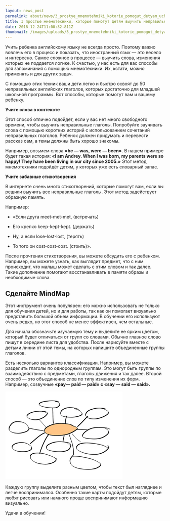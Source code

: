 ```yaml
---
layout: news_post
permalink: about/news/3_prostye_mnemotehniki_kotorie_pomogut_detyam_uchit_glagoli/index.html
title: 3 простые мнемотехники, которые помогут детям выучить неправильные глаголы
date: 2018-12-24T11:00:32.811Z
thumbnail: /images/uploads/3_prostye_mnemotehniki_kotorie_pomogut_detyam_uchit_glagoli-01.jpg
---
```

Учить ребенка английскому языку не всегда просто. Поэтому важно вовлечь его в процесс и показать, что иностранный язык — это весело и интересно. Самое сложное в процессе — выучить слова, изменения которых не поддается логике. К счастью, у нас есть для вас способы для запоминания с помощью мнемотехники. Их, кстати, можно применять и для других задач.

С помощью этих техник ваши дети легко и быстро освоят до 50 неправильных английских глаголов, которых достаточно для младшей школьной программы. Вот способы, которые помогут вам и вашему ребенку.

**Учите слова в контексте**

Этот способ отлично подойдет, если у вас нет много свободного времени, чтобы выучить неправильные глаголы. Попробуйте заучивать слова с помощью коротких историй с использованием сочетаний неправильных глаголов. Ребенок должен придумать и перевести рассказ сам, а темы должны быть хорошо знакомы.

Например, возьмем слова **«be — was, were — been»**. В нашем примере будет такая история: **«I am Andrey. When I was born, my parents were so happy! They have been living in our city since 2005.»** Этот метод мнемотехники подойдёт детям, у которых уже есть словарный запас.

**Учите забавные стихотворения**

В интернете очень много стихотворений, которые помогут вам, если вы решили выучить все неправильные глаголы. Этот метод задействует образную память.

Например:

- «Если друга meet-met-met, (встречать)

- Его крепко keep-kept-kept. (держать)

- Ну, а если lose-lost-lost, (терять)

- То того он cost-cost-cost. (стоить)».

После прочтения стихотворения, вы можете обсудить его с ребенком. Например, вы можете узнать, как выглядит предмет, что с ним происходит, что малыш может сделать с этим словом и так далее. Такие дополнение помогают восстанавливать в памяти образы и необходимые слова.

## Сделайте MindMap

Этот инструмент очень популярен: его можно использовать не только для обучения детей, но и для работы, так как он помогает визуально представить большой объем информации. В обучении его используют очень редко, но этот способ не менее эффективен, чем остальные.

Для начала обозначьте изучаемую тему и выделите ее ярким цветом, который будет отличаться от групп со словами. Обычно главное слово пишут в середине листа для удобства. После нарисуйте вместе с детьми линии от этой темы, на которых напишите объединенные группы глаголов. 

Есть несколько вариантов классификации. Например, вы можете разделить глаголы по однородным группам. Это могут быть группы по взаимодействию с предметами, глаголы движения и так далее. Второй способ — это объединение слов по типу изменения их форм. Например, созвучные **«pay— paid — paid» с «say — said — said».**

![](/images/uploads/3_prostye_mnemotehniki_kotorie_pomogut_detyam_uchit_glagoli-02.jpg)

Каждую группу выделите разным цветом, чтобы текст был нагляднее и легче воспринимался. Особенно такие карты подойдут детям, которые любят рисовать или намного проще воспринимают информацию визуально.

Удачи в обучении!



